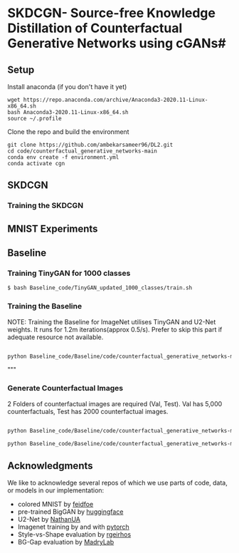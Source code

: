 # SKDCGN- Source-free Knowledge Distillation of Counterfactual Generative Networks using cGANs#



## Setup ##
Install anaconda (if you don't have it yet)
```Shell
wget https://repo.anaconda.com/archive/Anaconda3-2020.11-Linux-x86_64.sh
bash Anaconda3-2020.11-Linux-x86_64.sh
source ~/.profile
```

Clone the repo and build the environment

```Shell
git clone https://github.com/ambekarsameer96/DL2.git
cd code/counterfactual_generative_networks-main
conda env create -f environment.yml
conda activate cgn
```

## SKDCGN ##


### Training the SKDCGN



## MNIST Experiments ###



## Baseline ###

### Training TinyGAN for 1000 classes
```bash
$ bash Baseline_code/TinyGAN_updated_1000_classes/train.sh
```

### Training the Baseline

NOTE: Training the Baseline for ImageNet utilises TinyGAN and U2-Net weights. It runs for 1.2m iterations(approx 0.5/s). Prefer to skip this part if adequate resource not available.

```bash

python Baseline_code/Baseline/code/counterfactual_generative_networks-main/imagenet/train_cgn.py --model_name MODEL_NAME
```

"""
### Generate Counterfactual Images

2 Folders of counterfactual images are required (Val, Test). Val has 5,000 counterfactuals, Test has 2000 counterfactual images. 

```bash

python Baseline_code/Baseline/code/counterfactual_generative_networks-main/imagenet/generate_data.py --n_data 5000 --weights_path imagenet/weights/cgn.pth --mode random --run_name val --truncation 0.5 --batch_sz 1

python Baseline_code/Baseline/code/counterfactual_generative_networks-main/imagenet/generate_data.py --n_data 2000 --weights_path imagenet/weights/cgn.pth --mode random --run_name test --truncation 0.5 --batch_sz 1
```


## Acknowledgments ##
We like to acknowledge several repos of which we use parts of code, data, or models in our implementation:

- colored MNIST by [feidfoe](https://github.com/feidfoe/learning-not-to-learn)
- pre-trained BigGAN by [huggingface](https://github.com/huggingface/pytorch-pretrained-BigGAN)
- U2-Net by [NathanUA](https://github.com/NathanUA/U-2-Net/)
- Imagenet training by and with [pytorch](https://github.com/pytorch/examples/tree/master/imagenet)
- Style-vs-Shape evaluation by [rgeirhos](https://github.com/rgeirhos/texture-vs-shape)
- BG-Gap evaluation by [MadryLab](https://github.com/MadryLab/backgrounds_challenge)
